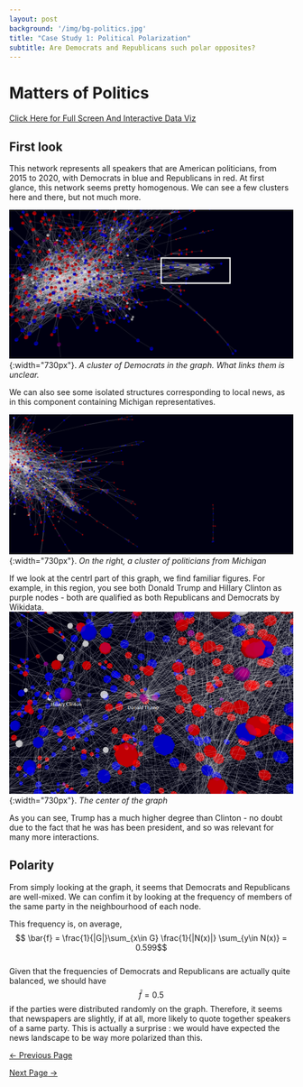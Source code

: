 ```yaml
---
layout: post
background: '/img/bg-politics.jpg'
title: "Case Study 1: Political Polarization"
subtitle: Are Democrats and Republicans such polar opposites?
---
```


# Matters of Politics

 <div id="graph3">
    <style> body { margin: 0; } </style>
    <script src="//unpkg.com/three"></script>
    <script src="//unpkg.com/three-spritetext"></script>
    <script src="//unpkg.com/3d-force-graph"></script>
    <script src="//unpkg.com/dat.gui"></script>
    <!--<script src="../../dist/3d-force-graph.js"></script>-->
    <div id="3d-graph">
    <script type="text/javascript" src="/Politics_page/graph_politics_embed.js"></script>
    </div>
  </div>

<a href="/Politics_page/graph_politics.html">Click Here for Full Screen And Interactive Data Viz</a>


## First look

This network represents all speakers that are American politicians, from 2015 to 2020, with Democrats in blue and Republicans in red.
At first glance, this network seems pretty homogenous.
We can see a few clusters here and there, but not much more.

![png](Politics_page/politicians_dem_cluster.edited.png){:width="730px"}.
*A cluster of Democrats in the graph. What links them is unclear.*

We can also see some isolated structures corresponding to local news, as in this component containing Michigan representatives.

![png](Politics_page/politicians_michigan_component.png){:width="730px"}.
*On the right, a cluster of politicians from Michigan*

If we look at the centrl part of this graph, we find familiar figures.
For example, in this region, you see both Donald Trump and Hillary Clinton as purple nodes - both are qualified as both Republicans and Democrats by Wikidata.
![png](Politics_page/politicians_trump_clinton_edited.png){:width="730px"}.
*The center of the graph*

As you can see, Trump has a much higher degree than Clinton - no doubt due to the fact that he was has been president, and so was relevant for many more interactions.

## Polarity

From simply looking at the graph, it seems that Democrats and Republicans are well-mixed.
We can confim it by looking at the frequency of members of the same party in the neighbourhood of each node.

This frequency is, on average,
$$ \bar{f} = \frac{1}{|G|}\sum_{x\in G} \frac{1}{|N(x)|} \sum_{y\in N(x)} = 0.599$$
<br />
Given that the frequencies of Democrats and Republicans are actually quite balanced, we should have $$ \bar{f} = 0.5$$ if the parties were distributed randomly on the graph.
Therefore, it seems that newspapers are slightly, if at all, more likely to quote together speakers of a same party.
This is actually a surprise : we would have expected the news landscape to be way more polarized than this.


<a class="btn btn-primary float-left" href="/Project_pages/index_2.html" data-toggle="tooltip" data-placement="top" title="Exploring the Network">&larr; Previous <span class="d-none d-md-inline">Page</span></a>

<a class="btn btn-primary float-right" href="/Project_pages/index_4.html" data-toggle="tooltip" data-placement="top" title="" data-original-title="Case Study 2: Sportswashing">Next <span class="d-none d-md-inline">Page</span> →</a>
